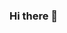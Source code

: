 ### Hi there 👋

<!--
**mhakanyavuz/mhakanyavuz** is a ✨ _special_ ✨ repository because its `README.md` (this file) appears on your GitHub profile.

Here are some ideas to get you started:

- 🔭 I’m currently a student in Bilkent University.
- 🌱 I’m currently learning Java programming language.
- ⚡ Fun fact: Github was our first HW.
-->
